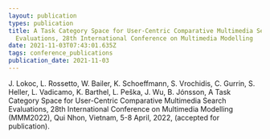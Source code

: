 ```yaml
---
layout: publication
types: publication
title: A Task Category Space for User-Centric Comparative Multimedia Search
  Evaluations, 28th International Conference on Multimedia Modelling
date: 2021-11-03T07:43:01.635Z
tags: conference_publications
publication_date: 2021-11-03
---
```

J. Lokoc, L. Rossetto, W. Bailer, K. Schoeffmann, S. Vrochidis, C. Gurrin, S. Heller, L. Vadicamo, K. Barthel, L. Peška, J. Wu, B. Jónsson, A Task Category Space for User-Centric Comparative Multimedia Search Evaluations, 28th International Conference on Multimedia Modelling (MMM2022), Qui Nhon, Vietnam, 5-8 April, 2022, (accepted for publication).